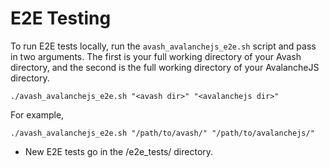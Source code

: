 # E2E Testing

To run E2E tests locally, run the `avash_avalanchejs_e2e.sh` script and pass in two arguments. The first is your full working directory of your Avash directory, and the second is the full working directory of your AvalancheJS directory.

`./avash_avalanchejs_e2e.sh "<avash dir>" "<avalanchejs dir>"`

For example,

`./avash_avalanchejs_e2e.sh "/path/to/avash/" "/path/to/avalanchejs/"`


- New E2E tests go in the /e2e_tests/ directory.

